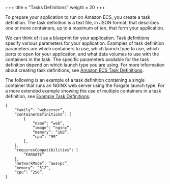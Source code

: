 +++
title = "Tasks Definitions"
weight = 20
+++


To prepare your application to run on Amazon ECS, you create a task definition. The task definition is a text file, in JSON format, that describes one or more containers, up to a maximum of ten, that form your application.

We can think of it as a blueprint for your application. Task definitions specify various parameters for your application. Examples of task definition parameters are which containers to use, which launch type to use, which ports to open for your application, and what data volumes to use with the containers in the task. The specific parameters available for the task definition depend on which launch type you are using. For more information about creating task definitions, see [Amazon ECS Task Definitions](https://docs.aws.amazon.com/AmazonECS/latest/developerguide/task_definitions.html).

The following is an example of a task definition containing a single container that runs an NGINX web server using the Fargate launch type. For a more extended example showing the use of multiple containers in a task definition, see [Example Task Definitions](https://docs.aws.amazon.com/AmazonECS/latest/developerguide/example_task_definitions.html).

```
{
    “family”: “webserver”,
    “containerDefinitions”: [
        {
            “name”: “web”,
            “image”: “nginx”,
            “memory”: “100”,
            “cpu”: “99”
        },
    ],
    “requiresCompatibilities”: [
        “FARGATE”
    ],
    “networkMode”: “awsvpc”,
    “memory”: “512”,
    “cpu”: “256”,
}
```